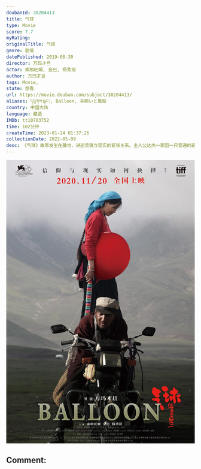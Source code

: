 ```yaml
---
doubanId: 30204413
title: 气球
type: Movie
score: 7.7
myRating: 
originalTitle: 气球
genre: 剧情
datePublished: 2019-08-30
director: 万玛才旦
actor: 索朗旺姆, 金巴, 杨秀措
author: 万玛才旦
tags: Movie, 
state: 想看
url: https://movie.douban.com/subject/30204413/
aliases: དབུགས་ལྒང་།, Balloon, 羊飼いと風船
country: 中国大陆
language: 藏语
IMDb: tt10703752
time: 102分钟
createTime: 2023-01-24 01:37:26
collectionDate: 2022-05-09
desc: 《气球》故事发生在藏地，讲述灵魂与现实的紧张关系。主人公达杰一家因一只普通的避孕套卷入了一系列尴尬而又难以抉择的事件当中，他们原本宁静的日常生活被彻底打破，生老病死如日月流转，当灵魂遭遇现实的挑战，...
---
```


![image](assets/p2623499790.jpg)

Comment: 
---

